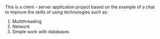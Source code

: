 This is a client - server application project based on the example of a chat to improve the skills of using technologies such as:
1) Multithreading
2) Network
3) Simple work with databases
